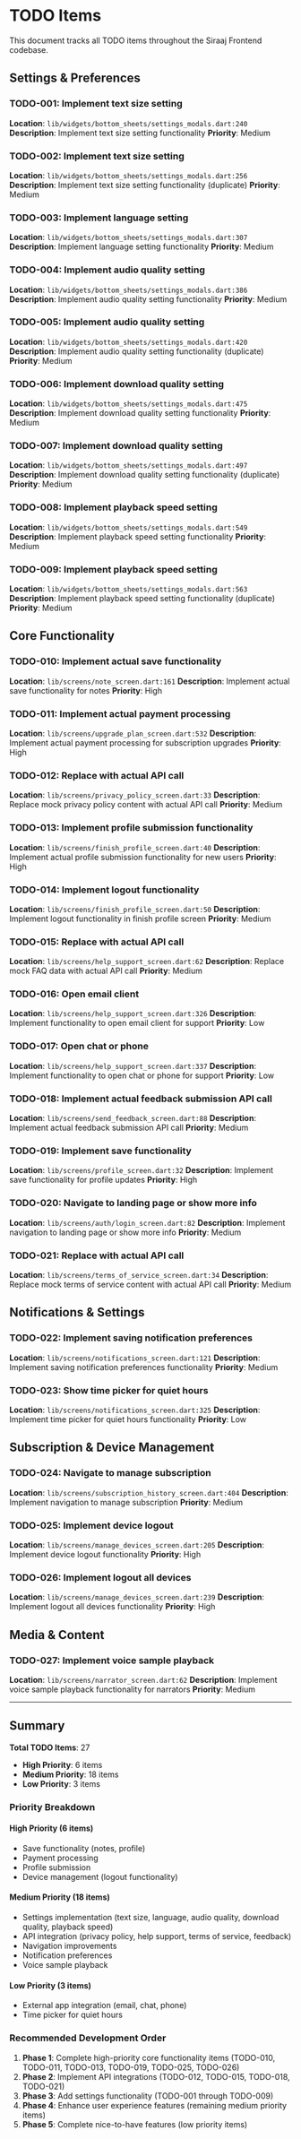 # TODO Items

This document tracks all TODO items throughout the Siraaj Frontend codebase.

## Settings & Preferences

### TODO-001: Implement text size setting
**Location**: `lib/widgets/bottom_sheets/settings_modals.dart:240`
**Description**: Implement text size setting functionality
**Priority**: Medium

### TODO-002: Implement text size setting
**Location**: `lib/widgets/bottom_sheets/settings_modals.dart:256`
**Description**: Implement text size setting functionality (duplicate)
**Priority**: Medium

### TODO-003: Implement language setting
**Location**: `lib/widgets/bottom_sheets/settings_modals.dart:307`
**Description**: Implement language setting functionality
**Priority**: Medium

### TODO-004: Implement audio quality setting
**Location**: `lib/widgets/bottom_sheets/settings_modals.dart:386`
**Description**: Implement audio quality setting functionality
**Priority**: Medium

### TODO-005: Implement audio quality setting
**Location**: `lib/widgets/bottom_sheets/settings_modals.dart:420`
**Description**: Implement audio quality setting functionality (duplicate)
**Priority**: Medium

### TODO-006: Implement download quality setting
**Location**: `lib/widgets/bottom_sheets/settings_modals.dart:475`
**Description**: Implement download quality setting functionality
**Priority**: Medium

### TODO-007: Implement download quality setting
**Location**: `lib/widgets/bottom_sheets/settings_modals.dart:497`
**Description**: Implement download quality setting functionality (duplicate)
**Priority**: Medium

### TODO-008: Implement playback speed setting
**Location**: `lib/widgets/bottom_sheets/settings_modals.dart:549`
**Description**: Implement playback speed setting functionality
**Priority**: Medium

### TODO-009: Implement playback speed setting
**Location**: `lib/widgets/bottom_sheets/settings_modals.dart:563`
**Description**: Implement playback speed setting functionality (duplicate)
**Priority**: Medium

## Core Functionality

### TODO-010: Implement actual save functionality
**Location**: `lib/screens/note_screen.dart:161`
**Description**: Implement actual save functionality for notes
**Priority**: High

### TODO-011: Implement actual payment processing
**Location**: `lib/screens/upgrade_plan_screen.dart:532`
**Description**: Implement actual payment processing for subscription upgrades
**Priority**: High

### TODO-012: Replace with actual API call
**Location**: `lib/screens/privacy_policy_screen.dart:33`
**Description**: Replace mock privacy policy content with actual API call
**Priority**: Medium

### TODO-013: Implement profile submission functionality
**Location**: `lib/screens/finish_profile_screen.dart:40`
**Description**: Implement actual profile submission functionality for new users
**Priority**: High

### TODO-014: Implement logout functionality
**Location**: `lib/screens/finish_profile_screen.dart:50`
**Description**: Implement logout functionality in finish profile screen
**Priority**: Medium

### TODO-015: Replace with actual API call
**Location**: `lib/screens/help_support_screen.dart:62`
**Description**: Replace mock FAQ data with actual API call
**Priority**: Medium

### TODO-016: Open email client
**Location**: `lib/screens/help_support_screen.dart:326`
**Description**: Implement functionality to open email client for support
**Priority**: Low

### TODO-017: Open chat or phone
**Location**: `lib/screens/help_support_screen.dart:337`
**Description**: Implement functionality to open chat or phone for support
**Priority**: Low

### TODO-018: Implement actual feedback submission API call
**Location**: `lib/screens/send_feedback_screen.dart:88`
**Description**: Implement actual feedback submission API call
**Priority**: Medium

### TODO-019: Implement save functionality
**Location**: `lib/screens/profile_screen.dart:32`
**Description**: Implement save functionality for profile updates
**Priority**: High

### TODO-020: Navigate to landing page or show more info
**Location**: `lib/screens/auth/login_screen.dart:82`
**Description**: Implement navigation to landing page or show more info
**Priority**: Medium

### TODO-021: Replace with actual API call
**Location**: `lib/screens/terms_of_service_screen.dart:34`
**Description**: Replace mock terms of service content with actual API call
**Priority**: Medium

## Notifications & Settings

### TODO-022: Implement saving notification preferences
**Location**: `lib/screens/notifications_screen.dart:121`
**Description**: Implement saving notification preferences functionality
**Priority**: Medium

### TODO-023: Show time picker for quiet hours
**Location**: `lib/screens/notifications_screen.dart:325`
**Description**: Implement time picker for quiet hours functionality
**Priority**: Low

## Subscription & Device Management

### TODO-024: Navigate to manage subscription
**Location**: `lib/screens/subscription_history_screen.dart:404`
**Description**: Implement navigation to manage subscription
**Priority**: Medium

### TODO-025: Implement device logout
**Location**: `lib/screens/manage_devices_screen.dart:205`
**Description**: Implement device logout functionality
**Priority**: High

### TODO-026: Implement logout all devices
**Location**: `lib/screens/manage_devices_screen.dart:239`
**Description**: Implement logout all devices functionality
**Priority**: High

## Media & Content

### TODO-027: Implement voice sample playback
**Location**: `lib/screens/narrator_screen.dart:62`
**Description**: Implement voice sample playback functionality for narrators
**Priority**: Medium

---

## Summary

**Total TODO Items**: 27
- **High Priority**: 6 items
- **Medium Priority**: 18 items  
- **Low Priority**: 3 items

### Priority Breakdown

#### High Priority (6 items)
- Save functionality (notes, profile)
- Payment processing
- Profile submission
- Device management (logout functionality)

#### Medium Priority (18 items)
- Settings implementation (text size, language, audio quality, download quality, playback speed)
- API integration (privacy policy, help support, terms of service, feedback)
- Navigation improvements
- Notification preferences
- Voice sample playback

#### Low Priority (3 items)
- External app integration (email, chat, phone)
- Time picker for quiet hours

### Recommended Development Order

1. **Phase 1**: Complete high-priority core functionality items (TODO-010, TODO-011, TODO-013, TODO-019, TODO-025, TODO-026)
2. **Phase 2**: Implement API integrations (TODO-012, TODO-015, TODO-018, TODO-021)
3. **Phase 3**: Add settings functionality (TODO-001 through TODO-009)
4. **Phase 4**: Enhance user experience features (remaining medium priority items)
5. **Phase 5**: Complete nice-to-have features (low priority items)